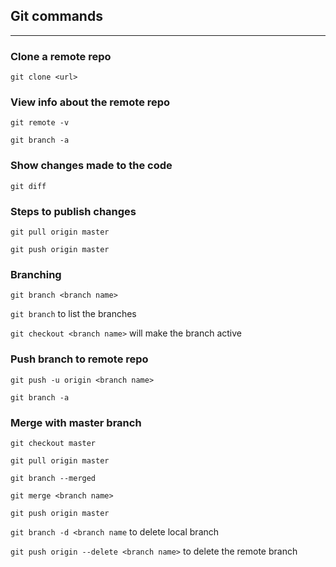 ## Git commands
---
### Clone a remote repo
`git clone <url>`
### View info about the remote repo
`git remote -v` 

`git branch -a`

### Show changes made to the code
`git diff`

### Steps to publish changes
`git pull origin master`

`git push origin master`

### Branching
`git branch <branch name>`

`git branch` to list the branches

`git checkout <branch name>` will make the branch active

### Push branch to remote repo
`git push -u origin <branch name>`

`git branch -a`

### Merge with master branch
`git checkout master`

`git pull origin master`

`git branch --merged`

`git merge <branch name> `

`git push origin master`

`git branch -d <branch name` to delete local branch

`git push origin --delete <branch name>` to delete the remote branch
